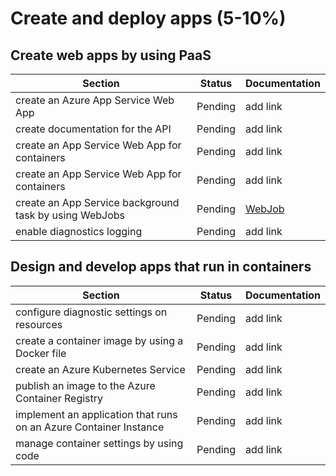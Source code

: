 # Create and deploy apps (5-10%)

## Create web apps by using PaaS

| Section | Status | Documentation
| --- | --- | --- |
| create an Azure App Service Web App | Pending | add link |
| create documentation for the API | Pending | add link |
| create an App Service Web App for containers | Pending | add link |
| create an App Service Web App for containers | Pending | add link |
| create an App Service background task by using WebJobs | Pending | [WebJob](https://docs.microsoft.com/en-us/azure/app-service/webjobs-create) |
| enable diagnostics logging | Pending | add link |

## Design and develop apps that run in containers

| Section | Status | Documentation
| --- | --- | --- |
| configure diagnostic settings on resources | Pending | add link |
| create a container image by using a Docker file | Pending | add link |
| create an Azure Kubernetes Service | Pending | add link |
| publish an image to the Azure Container Registry | Pending | add link |
| implement an application that runs on an Azure Container Instance | Pending | add link |
| manage container settings by using code | Pending | add link |
